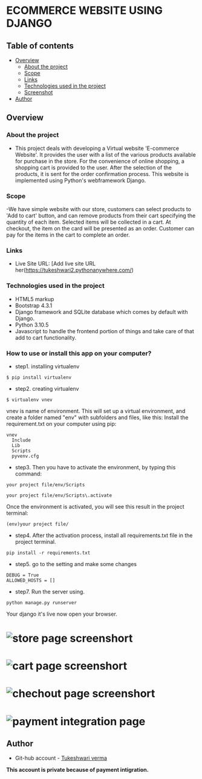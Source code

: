 # ECOMMERCE WEBSITE USING DJANGO
## Table of contents

- [Overview](#overview)
  - [About the project](#About-the-project)
  - [Scope](#Scope)
  - [Links](#links)
  - [Technologies used in the project](#Technologies-used-in-the-project)
  - [Screenshot](#screenshot)
- [Author](#author)




## Overview

### About the project


- This project deals with developing a Virtual website 'E-commerce Website'. It provides the user with a list of the various products available for purchase in the store. For the convenience of online shopping, a shopping cart is provided to the user. After the selection of
the products, it is sent for the order confirmation process. This website is implemented using Python's webframework Django.


### Scope

-We have simple website with our store, customers can select products to 'Add to cart' button, and can remove products from their cart specifying the quantity of each item. Selected items will be collected in a cart. At checkout, the item on the card will be presented as an order. Customer can pay for the items in the cart to complete an order.

### Links

- Live Site URL: [Add live site URL her(https://tukeshwari2.pythonanywhere.com/)



### Technologies used in the project

- HTML5 markup
- Bootstrap 4.3.1
- Django framework and SQLite database which comes by default with Django.
- Python 3.10.5
- Javascript to handle the frontend portion of things and take care of that add to cart functionality.


### How to use or install this app on your computer?

- step1. installing virtualenv

```
$ pip install virtualenv
```


- step2. creating virtualenv
```
$ virtualenv vnev
```
vnev is name of environment.
This will set up a virtual environment, and create a folder named "env" with subfolders and files, like this:
Install the requirement.txt on your computer using pip:
```
vnev
  Include
  Lib
  Scripts
  pyvenv.cfg
```


- step3. Then you have to activate the environment, by typing this command:
```
your project file/env/Scripts
```
```
your project file/env/Scripts\.activate
```
Once the environment is activated, you will see this result in the project terminal:
```
(env)your project file/
```
- step4. After the activation process, install all requirements.txt file in the project terminal.
```
pip install -r requirements.txt
```

- step5. go to the setting and make some changes
```
DEBUG = True
ALLOWED_HOSTS = []
```

- step7. Run the server using.
```
python manage.py runserver
```
Your django it's live now open your browser.








# ![store page screenshort](https://user-images.githubusercontent.com/102142382/208738876-32a3f61f-e189-492d-ad5f-c05938c796f7.png)
# ![cart page screenshort](https://user-images.githubusercontent.com/102142382/208731162-2e2a5abc-c0bf-4225-a419-e9a6836f753d.png)
# ![chechout page screenshort](https://user-images.githubusercontent.com/102142382/208731247-371c87f1-74c1-4f49-ad9e-8f364d28b50e.png)
# ![payment integration page](https://user-images.githubusercontent.com/102142382/208731513-41fce721-5182-4de1-89be-880c0461917c.png)



## Author

- Git-hub account - [Tukeshwari verma](https://github.com/Tukeshwari/Ecommerce-website)

**This account is private because of payment intigration.**




